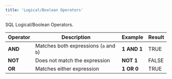 ```yaml
---
title: 'Logical/Boolean Operators'
---
```


SQL Logical/Boolean Operators.

| Operator | Description                            | Example       | Result |
|----------|----------------------------------------|---------------|--------|
| **AND**  | Matches both expressions (`a` and `b`) | **1 AND 1**   | TRUE   |
| **NOT**  | Does not match the expression          | **NOT 1**     | FALSE  |
| **OR**   | Matches either expression              | **1 OR 0**    | TRUE   |
